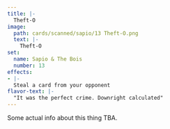 ```yaml
---
title: |-
  Theft-O
image: 
  path: cards/scanned/sapio/13 Theft-O.png
  text: |-
    Theft-O
set:
  name: Sapio & The Bois
  number: 13
effects: 
- |-
  Steal a card from your opponent
flavor-text: |-
  "It was the perfect crime. Downright calculated"
---
```

Some actual info about this thing TBA.

